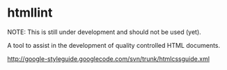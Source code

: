 htmllint
========

NOTE: This is still under development and should not be used (yet).

A tool to assist in the development of quality controlled HTML documents.

http://google-styleguide.googlecode.com/svn/trunk/htmlcssguide.xml